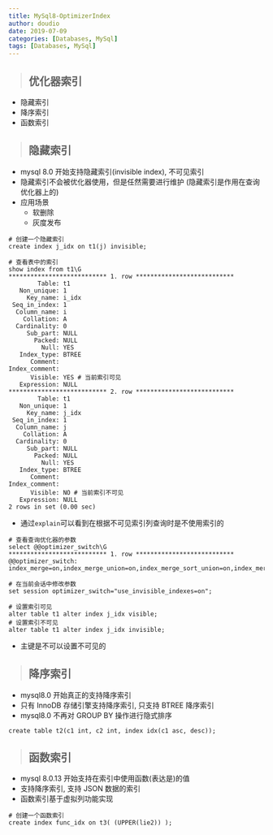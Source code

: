 ```yaml
---
title: MySql8-OptimizerIndex
author: doudio
date: 2019-07-09
categories: [Databases, MySql]
tags: [Databases, MySql]
---
```


> ## 优化器索引

* 隐藏索引
* 降序索引
* 函数索引

> ## 隐藏索引

* mysql 8.0 开始支持隐藏索引(invisible index), 不可见索引
* 隐藏索引不会被优化器使用，但是任然需要进行维护 (隐藏索引是作用在查询优化器上的)
* 应用场景
  * 软删除
  * 灰度发布

```mysql
# 创建一个隐藏索引
create index j_idx on t1(j) invisible;

# 查看表中的索引
show index from t1\G
*************************** 1. row ***************************
        Table: t1
   Non_unique: 1
     Key_name: i_idx
 Seq_in_index: 1
  Column_name: i
    Collation: A
  Cardinality: 0
     Sub_part: NULL
       Packed: NULL
         Null: YES
   Index_type: BTREE
      Comment:
Index_comment:
      Visible: YES # 当前索引可见
   Expression: NULL
*************************** 2. row ***************************
        Table: t1
   Non_unique: 1
     Key_name: j_idx
 Seq_in_index: 1
  Column_name: j
    Collation: A
  Cardinality: 0
     Sub_part: NULL
       Packed: NULL
         Null: YES
   Index_type: BTREE
      Comment:
Index_comment:
      Visible: NO # 当前索引不可见
   Expression: NULL
2 rows in set (0.00 sec)
```

* 通过`explain`可以看到在根据不可见索引列查询时是不使用索引的

```mysql
# 查看查询优化器的参数
select @@optimizer_switch\G
*************************** 1. row ***************************
@@optimizer_switch: index_merge=on,index_merge_union=on,index_merge_sort_union=on,index_merge_intersection=on,engine_condition_pushdown=on,index_condition_pushdown=on,mrr=on,mrr_cost_based=on,block_nested_loop=on,batched_key_access=off,materialization=on,semijoin=on,loosescan=on,firstmatch=on,duplicateweedout=on,subquery_materialization_cost_based=on,use_index_extensions=on,condition_fanout_filter=on,derived_merge=on,use_invisible_indexes=off,skip_scan=on

# 在当前会话中修改参数
set session optimizer_switch="use_invisible_indexes=on";

# 设置索引可见
alter table t1 alter index j_idx visible;
# 设置索引不可见
alter table t1 alter index j_idx invisible;
```

* 主键是不可以设置不可见的

> ## 降序索引

* mysql8.0 开始真正的支持降序索引
* 只有 InnoDB 存储引擎支持降序索引, 只支持 BTREE 降序索引
* mysql8.0 不再对 GROUP BY 操作进行隐式排序

```mysql
create table t2(c1 int, c2 int, index idx(c1 asc, desc));
```

> ## 函数索引

* mysql 8.0.13 开始支持在索引中使用函数(表达是)的值
* 支持降序索引, 支持 JSON 数据的索引
* 函数索引基于虚拟列功能实现

```mysql
# 创建一个函数索引
create index func_idx on t3( (UPPER(lie2)) );
```

